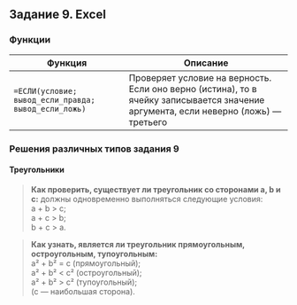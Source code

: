 ## Задание 9. Excel

### Функции
|Функция|Описание|
|-|-|
|``=ЕСЛИ(условие; вывод_если_правда; вывод_если_ложь)`` | Проверяет условие на верность. Если оно верно (истина), то в ячейку записывается значение аргумента, если неверно (ложь) — третьего |

### Решения различных типов задания 9
#### Треугольники

> **Как проверить, существует ли треугольник со сторонами a, b и c:** должны одновременно выполняться следующие условия:<br>a + b > c;<br>a + c > b;<br>b + c > a.

> **Как узнать, является ли треугольник прямоугольным, остроугольным, тупоугольным:**<br>a² + b² = c (прямоугольный);<br>a² + b² < c² (остроугольный);<br>a² + b² > c² (тупоугольный);<br>(c — наибольшая сторона).
